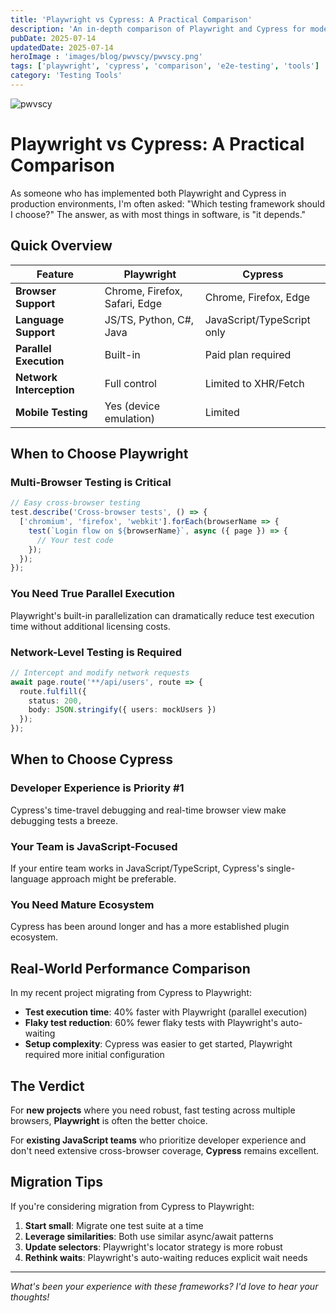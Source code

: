 ```yaml
---
title: 'Playwright vs Cypress: A Practical Comparison'
description: 'An in-depth comparison of Playwright and Cypress for modern web testing, based on real-world project experience.'
pubDate: 2025-07-14
updatedDate: 2025-07-14 
heroImage : 'images/blog/pwvscy/pwvscy.png'
tags: ['playwright', 'cypress', 'comparison', 'e2e-testing', 'tools']
category: 'Testing Tools'
---
```


![pwvscy](/images/blog/pwvscy/pwvscy.png)
# Playwright vs Cypress: A Practical Comparison

As someone who has implemented both Playwright and Cypress in production environments, I'm often asked: "Which testing framework should I choose?" The answer, as with most things in software, is "it depends."

## Quick Overview

| Feature | Playwright | Cypress |
|---------|------------|---------|
| **Browser Support** | Chrome, Firefox, Safari, Edge | Chrome, Firefox, Edge |
| **Language Support** | JS/TS, Python, C#, Java | JavaScript/TypeScript only |
| **Parallel Execution** | Built-in | Paid plan required |
| **Network Interception** | Full control | Limited to XHR/Fetch |
| **Mobile Testing** | Yes (device emulation) | Limited |

## When to Choose Playwright

### Multi-Browser Testing is Critical
```typescript
// Easy cross-browser testing
test.describe('Cross-browser tests', () => {
  ['chromium', 'firefox', 'webkit'].forEach(browserName => {
    test(`Login flow on ${browserName}`, async ({ page }) => {
      // Your test code
    });
  });
});
```

### You Need True Parallel Execution
Playwright's built-in parallelization can dramatically reduce test execution time without additional licensing costs.

### Network-Level Testing is Required
```typescript
// Intercept and modify network requests
await page.route('**/api/users', route => {
  route.fulfill({
    status: 200,
    body: JSON.stringify({ users: mockUsers })
  });
});
```

## When to Choose Cypress

### Developer Experience is Priority #1
Cypress's time-travel debugging and real-time browser view make debugging tests a breeze.

### Your Team is JavaScript-Focused
If your entire team works in JavaScript/TypeScript, Cypress's single-language approach might be preferable.

### You Need Mature Ecosystem
Cypress has been around longer and has a more established plugin ecosystem.

## Real-World Performance Comparison

In my recent project migrating from Cypress to Playwright:

- **Test execution time**: 40% faster with Playwright (parallel execution)
- **Flaky test reduction**: 60% fewer flaky tests with Playwright's auto-waiting
- **Setup complexity**: Cypress was easier to get started, Playwright required more initial configuration

## The Verdict

For **new projects** where you need robust, fast testing across multiple browsers, **Playwright** is often the better choice.

For **existing JavaScript teams** who prioritize developer experience and don't need extensive cross-browser coverage, **Cypress** remains excellent.

## Migration Tips

If you're considering migration from Cypress to Playwright:

1. **Start small**: Migrate one test suite at a time
2. **Leverage similarities**: Both use similar async/await patterns
3. **Update selectors**: Playwright's locator strategy is more robust
4. **Rethink waits**: Playwright's auto-waiting reduces explicit wait needs

---

*What's been your experience with these frameworks? I'd love to hear your thoughts!*